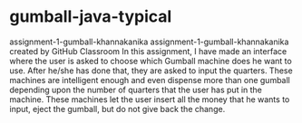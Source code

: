 # gumball-java-typical



assignment-1-gumball-khannakanika
assignment-1-gumball-khannakanika created by GitHub Classroom In this assignment, I have made an interface where the user is asked to choose which Gumball machine does he want to use. After he/she has done that, they are asked to input the quarters. These machines are intelligent enough and even dispense more than one gumball depending upon the number of quarters that the user has put in the machine. These machines let the user insert all the money that he wants to input, eject the gumball, but do not give back the change.

